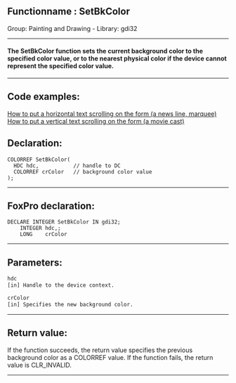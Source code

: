 <link rel="stylesheet" type="text/css" href="../../css/win32api.css">  
<link rel="stylesheet" href="https://cdnjs.cloudflare.com/ajax/libs/font-awesome/4.7.0/css/font-awesome.min.css">

## Functionname : SetBkColor
Group: Painting and Drawing - Library: gdi32    
***  


#### The SetBkColor function sets the current background color to the specified color value, or to the nearest physical color if the device cannot represent the specified color value. 
***  


## Code examples:
[How to put a horizontal text scrolling on the form (a news line, marquee)](../../samples/sample_352.md)  
[How to put a vertical text scrolling on the form (a movie cast)](../../samples/sample_354.md)  

## Declaration:
```foxpro  
COLORREF SetBkColor(
  HDC hdc,           // handle to DC
  COLORREF crColor   // background color value
);  
```  
***  


## FoxPro declaration:
```foxpro  
DECLARE INTEGER SetBkColor IN gdi32;
	INTEGER hdc,;
	LONG    crColor  
```  
***  


## Parameters:
```txt  
hdc
[in] Handle to the device context.

crColor
[in] Specifies the new background color.  
```  
***  


## Return value:
If the function succeeds, the return value specifies the previous background color as a COLORREF value. If the function fails, the return value is CLR_INVALID. 
  
***  

